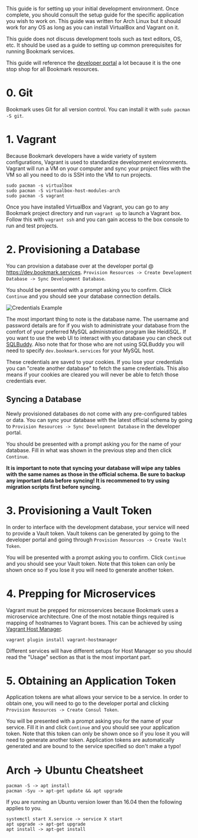 <!-- TITLE: Developer Environment Setup -->

This guide is for setting up your initial development environment. Once complete, you should consult the setup guide for the specific application you wish to work on. This guide was written for Arch Linux but it should work for any OS as long as you can install VirtualBox and Vagrant on it.

This guide does not discuss development tools such as text editors, OS, etc. It should be used as a guide to setting up common prerequisites for running Bookmark services.

This guide will reference the [developer portal](http://i.imgur.com/AzyAQpX.png) a lot because it is the one stop shop for all Bookmark resources.
# 0. Git
Bookmark uses Git for all version control. You can install it with `sudo pacman -S git`.
# 1. Vagrant
Because Bookmark developers have a wide variety of system configurations, Vagrant is used to standardize development environments. Vagrant will run a VM on your computer and sync your project files with the VM so all you need to do is SSH into the VM to run projects.
```
sudo pacman -s virtualbox
sudo pacman -S virtualbox-host-modules-arch
sudo pacman -S vagrant
```
Once you have installed VirtualBox and Vagrant, you can go to any Bookmark project directory and run `vagrant up` to launch a Vagrant box. Follow this with `vagrant ssh` and you can gain access to the box console to run and test projects.
# 2. Provisioning a Database
You can provision a database over at the developer portal @ https://dev.bookmark.services. `Provision Resources -> Create Development Database -> Sync Development Database`.

You should be presented with a prompt asking you to confirm. Click `Continue` and you should see your database connection details.

![Credentials Example](http://i.imgur.com/AzyAQpX.png)

The most important thing to note is the database name. The username and password details are for if you wish to administrate your database from the comfort of your preferred MySQL administration program like HeidiSQL. If you want to use the web UI to interact with you database you can check out [SQLBuddy](https://wiki.dev.bookmark.services/development/sqlbuddy). Also note that for those who are not using SQLBuddy you will need to specify `dev.bookmark.services` for your MySQL host.

These credentials are saved to your cookies. If you lose your credentials you can "create another database" to fetch the same credentials. This also means if your cookies are cleared you will never be able to fetch those credentials ever.
## Syncing a Database
Newly provisioned databases do not come with any pre-configured tables or data. You can sync your database with the latest official schema by going to `Provision Resources -> Sync Development Database` in the developer portal.

You should be presented with a prompt asking you for the name of your database. Fill in what was shown in the previous step and then click `Continue`.

**It is important to note that syncing your database will wipe any tables with the same names as those in the official schema. Be sure to backup any important data before syncing! It is recommened to try using migration scripts first before syncing.**

# 3. Provisioning a Vault Token
In order to interface with the development database, your service will need to provide a Vault token. Vault tokens can be generated by going to the developer portal and going through `Provision Resources -> Create Vault Token`.

You will be presented with a prompt asking you to confirm. Click `Continue` and you should see your Vault token. Note that this token can only be shown once so if you lose it you will need to generate another token.

# 4. Prepping for Microservices
Vagrant must be prepped for microservices because Bookmark uses a microservice architecture. One of the most notable things required is mapping of hostnames to Vagrant boxes. This can be achieved by using [Vagrant Host Manager](https://github.com/devopsgroup-io/vagrant-hostmanager).
```
vagrant plugin install vagrant-hostmanager
```
Different services will have different setups for Host Manager so you should read the "Usage" section as that is the most important part.

# 5. Obtaining an Application Token
Application tokens are what allows your service to be a service. In order to obtain one, you will need to go to the developer portal and clicking `Provision Resources -> Create Consul Token`.

You will be presented with a prompt asking you for the name of your service. Fill it in and click `Continue` and you should see your application token. Note that this token can only be shown once so if you lose it you will need to generate another token. Application tokens are automatically generated and are bound to the service specified so don't make a typo!
# Arch -> Ubuntu Cheatsheet
```
pacman -S -> apt install
pacman -Syu -> apt-get update && apt upgrade
```

If you are running an Ubuntu version lower than 16.04 then the following applies to you.

```
systemctl start X.service -> service X start
apt upgrade -> apt-get upgrade
apt install -> apt-get install
```